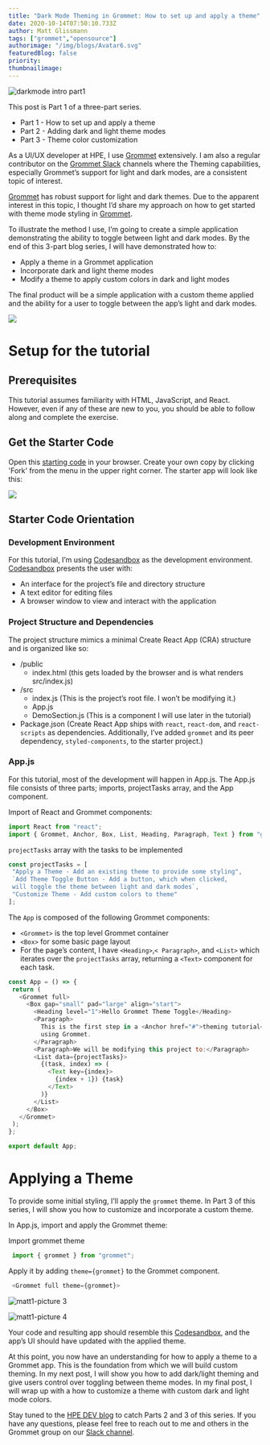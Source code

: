 ```yaml
---
title: "Dark Mode Theming in Grommet: How to set up and apply a theme"
date: 2020-10-14T07:50:10.733Z
author: Matt Glissmann 
tags: ["grommet","opensource"]
authorimage: "/img/blogs/Avatar6.svg"
featuredBlog: false
priority:
thumbnailimage:
---
```

![darkmode intro part1](https://hpe-developer-portal.s3.amazonaws.com/uploads/media/2020/9/darkmode-intro-part1-1603293464825.png)

This post is Part 1 of a three-part series.

- Part 1 - How to set up and apply a theme
- Part 2 - Adding dark and light theme modes
- Part 3 - Theme color customization

As a UI/UX developer at HPE, I use [Grommet](https://grommet.io) extensively. I am also a regular contributor on the [Grommet Slack](https://grommet.slack.com) channels where the Theming capabilities, especially Grommet’s support for light and dark modes, are a consistent topic of interest. 

[Grommet](https://grommet.io) has robust support for light and dark themes. Due to the apparent interest in this topic, I thought I’d share my approach on how to get started with theme mode styling in [Grommet](https://grommet.io). 

To illustrate the method I use, I’m going to create a simple application demonstrating the ability to toggle between light and dark modes. By the end of this 3-part blog series, I will have demonstrated how to:

- Apply a theme in a Grommet application
- Incorporate dark and light theme modes
- Modify a theme to apply custom colors in dark and light modes

The final product will be a simple application with a custom theme applied and the ability for a user to toggle between the app’s light and dark modes.

<img src="https://hpe-developer-portal.s3.amazonaws.com/uploads/media/2020/9/themetutorialapp-1602698870239.gif" style="height:300px, width:300px" />

# Setup for the tutorial
## Prerequisites
This tutorial assumes familiarity with HTML, JavaScript, and React. However, even if any of these are new to you, you should be able to follow along and complete the exercise.

## Get the Starter Code
Open this [starting code](https://codesandbox.io/s/grommet-theme-toggle-0starter-1k1cv?file=/src/App.js) in your browser. Create your own copy by clicking 'Fork' from the menu in the upper right corner. The starter app will look like this:

<img src="https://hpe-developer-portal.s3.amazonaws.com/uploads/media/2020/9/picture-2-1602661773922.png"  />

## Starter Code Orientation
### Development Environment
For this tutorial, I’m using [Codesandbox](https://codesandbox.io/) as the development environment. [Codesandbox](https://codesandbox.io/)  presents the user with: 

- An interface for the project’s file and directory structure
- A text editor for editing files
- A browser window to view and interact with the application

### Project Structure and Dependencies
The project structure mimics a minimal Create React App (CRA) structure and is organized like so:

- /public
  - index.html (this gets loaded by the browser and is what renders src/index.js)
- /src
  - index.js (This is the project’s root file. I won’t be modifying it.)
  - App.js
  - DemoSection.js (This is a component I will use later in the tutorial)
- Package.json (Create React App ships with `react`, `react-dom`, and `react-scripts` as dependencies. Additionally, I’ve added `grommet` and its peer dependency, `styled-components`, to the starter project.)

### App.js
For this tutorial, most of the development will happen in App.js. The App.js file consists of three parts; imports, projectTasks array, and the App component.

Import of React and Grommet components:


```javascript
import React from "react";
import { Grommet, Anchor, Box, List, Heading, Paragraph, Text } from "grommet";
```

`projectTasks` array with the tasks to be implemented


```javascript
const projectTasks = [
 "Apply a Theme - Add an existing theme to provide some styling",
 `Add Theme Toggle Button - Add a button, which when clicked,
 will toggle the theme between light and dark modes`,
 "Customize Theme - Add custom colors to theme"
];
````

The `App` is composed of the following Grommet components:

- `<Grommet>` is the top level Grommet container
- `<Box>` for some basic page layout
- For the page’s content, I have `<Heading>`,`< Paragraph>`, and `<List>` which iterates over the `projectTasks` array, returning a `<Text>` component for each task.


```javascript
const App = () => {
 return (
   <Grommet full>
     <Box gap="small" pad="large" align="start">
       <Heading level="1">Hello Grommet Theme Toggle</Heading>
       <Paragraph>
         This is the first step in a <Anchor href="#">theming tutorial</Anchor>{" "}
         using Grommet.
       </Paragraph>
       <Paragraph>We will be modifying this project to:</Paragraph>
       <List data={projectTasks}>
         {(task, index) => (
           <Text key={index}>
             {index + 1}) {task}
           </Text>
         )}
       </List>
     </Box>
   </Grommet>
 );
};

export default App;
```

# Applying a Theme
To provide some initial styling, I’ll apply the `grommet` theme. In Part 3 of this series, I will show you how to customize and incorporate a custom theme.

In App.js, import and apply the Grommet theme:

Import grommet theme


```javascript 
 import { grommet } from "grommet"; 
````

Apply it by adding `theme={grommet}` to the Grommet component.


```javascript
 <Grommet full theme={grommet}>
```




![matt1-picture 3](https://hpe-developer-portal.s3.amazonaws.com/uploads/media/2020/9/picture-3-1602661789429.png)



![matt1-picture 4](https://hpe-developer-portal.s3.amazonaws.com/uploads/media/2020/9/picture-4-1602661802053.png)

Your code and resulting app should resemble this [Codesandbox](https://codesandbox.io/s/grommet-theme-toggle-1adding-theme-rg91i?file=/src/App.js), and the app’s UI should have updated with the applied theme. 

At this point, you now have an understanding for how to apply a theme to a Grommet app. This is the foundation from which we will build custom theming. In my next post, I will show you how to add dark/light theming and give users control over toggling between theme modes. In my final post, I will wrap up with a how to customize a theme with custom dark and light mode colors.

Stay tuned to the [HPE DEV blog](https://developer.hpe.com/blog) to catch Parts 2 and 3 of this series. If you have any questions, please feel free to reach out to me and others in the Grommet group on our [Slack channel](https://app.slack.com/client/T04LMHMUT/C04LMHN59).

